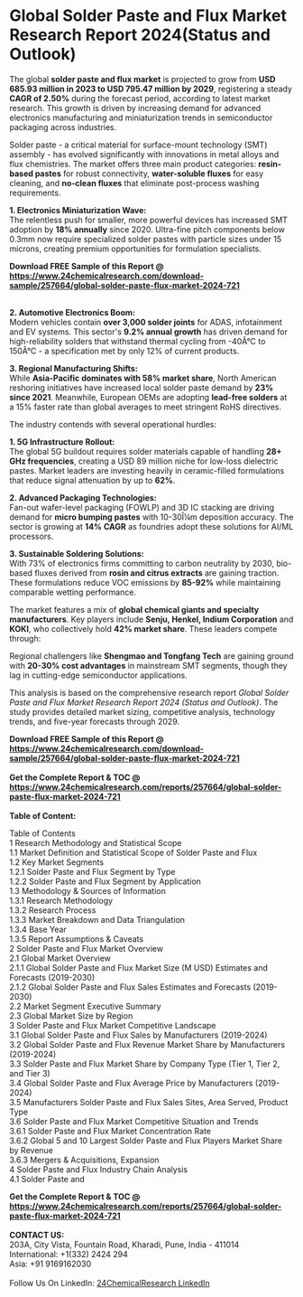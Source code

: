 <h1>Global Solder Paste and Flux Market Research Report 2024(Status and Outlook)</h1><p>The global <strong>solder paste and flux market</strong> is projected to grow from <strong>USD 685.93 million in 2023 to USD 795.47 million by 2029</strong>, registering a steady <strong>CAGR of 2.50%</strong> during the forecast period, according to latest market research. This growth is driven by increasing demand for advanced electronics manufacturing and miniaturization trends in semiconductor packaging across industries.</p><p>Solder paste - a critical material for surface-mount technology (SMT) assembly - has evolved significantly with innovations in metal alloys and flux chemistries. The market offers three main product categories: <strong>resin-based pastes</strong> for robust connectivity, <strong>water-soluble fluxes</strong> for easy cleaning, and <strong>no-clean fluxes</strong> that eliminate post-process washing requirements.</p><p><strong>1. Electronics Miniaturization Wave:</strong><br>
The relentless push for smaller, more powerful devices has increased SMT adoption by <strong>18% annually</strong> since 2020. Ultra-fine pitch components below 0.3mm now require specialized solder pastes with particle sizes under 15 microns, creating premium opportunities for formulation specialists.</p><div><b>Download FREE Sample of this Report @ 
            <a href="https://www.24chemicalresearch.com/download-sample/257664/global-solder-paste-flux-market-2024-721">
            https://www.24chemicalresearch.com/download-sample/257664/global-solder-paste-flux-market-2024-721</a></b></div><br><p><strong>2. Automotive Electronics Boom:</strong><br>
Modern vehicles contain <strong>over 3,000 solder joints</strong> for ADAS, infotainment and EV systems. This sector's <strong>9.2% annual growth</strong> has driven demand for high-reliability solders that withstand thermal cycling from -40Â°C to 150Â°C - a specification met by only 12% of current products.</p><p><strong>3. Regional Manufacturing Shifts:</strong><br>
While <strong>Asia-Pacific dominates with 58% market share</strong>, North American reshoring initiatives have increased local solder paste demand by <strong>23% since 2021</strong>. Meanwhile, European OEMs are adopting <strong>lead-free solders</strong> at a 15% faster rate than global averages to meet stringent RoHS directives.</p><p>The industry contends with several operational hurdles:</p><p><strong>1. 5G Infrastructure Rollout:</strong><br>
The global 5G buildout requires solder materials capable of handling <strong>28+ GHz frequencies</strong>, creating a USD 89 million niche for low-loss dielectric pastes. Market leaders are investing heavily in ceramic-filled formulations that reduce signal attenuation by up to <strong>62%</strong>.</p><p><strong>2. Advanced Packaging Technologies:</strong><br>
Fan-out wafer-level packaging (FOWLP) and 3D IC stacking are driving demand for <strong>micro bumping pastes</strong> with 10-30Î¼m deposition accuracy. The sector is growing at <strong>14% CAGR</strong> as foundries adopt these solutions for AI/ML processors.</p><p><strong>3. Sustainable Soldering Solutions:</strong><br>
With 73% of electronics firms committing to carbon neutrality by 2030, bio-based fluxes derived from <strong>rosin and citrus extracts</strong> are gaining traction. These formulations reduce VOC emissions by <strong>85-92%</strong> while maintaining comparable wetting performance.</p><p>The market features a mix of <strong>global chemical giants and specialty manufacturers</strong>. Key players include <strong>Senju, Henkel, Indium Corporation</strong> and <strong>KOKI</strong>, who collectively hold <strong>42% market share</strong>. These leaders compete through:</p><p>Regional challengers like <strong>Shengmao and Tongfang Tech</strong> are gaining ground with <strong>20-30% cost advantages</strong> in mainstream SMT segments, though they lag in cutting-edge semiconductor applications.</p><p>This analysis is based on the comprehensive research report <em>Global Solder Paste and Flux Market Research Report 2024 (Status and Outlook)</em>. The study provides detailed market sizing, competitive analysis, technology trends, and five-year forecasts through 2029.</p><div><b>Download FREE Sample of this Report @ 
            <a href="https://www.24chemicalresearch.com/download-sample/257664/global-solder-paste-flux-market-2024-721">
            https://www.24chemicalresearch.com/download-sample/257664/global-solder-paste-flux-market-2024-721</a></b></div><br><div><b>Get the Complete Report & TOC @ 
            <a href="https://www.24chemicalresearch.com/reports/257664/global-solder-paste-flux-market-2024-721">
            https://www.24chemicalresearch.com/reports/257664/global-solder-paste-flux-market-2024-721</a></b></div><br>
            <b>Table of Content:</b><p>Table of Contents<br />
1 Research Methodology and Statistical Scope<br />
1.1 Market Definition and Statistical Scope of Solder Paste and Flux<br />
1.2 Key Market Segments<br />
1.2.1 Solder Paste and Flux Segment by Type<br />
1.2.2 Solder Paste and Flux Segment by Application<br />
1.3 Methodology & Sources of Information<br />
1.3.1 Research Methodology<br />
1.3.2 Research Process<br />
1.3.3 Market Breakdown and Data Triangulation<br />
1.3.4 Base Year<br />
1.3.5 Report Assumptions & Caveats<br />
2 Solder Paste and Flux Market Overview<br />
2.1 Global Market Overview<br />
2.1.1 Global Solder Paste and Flux Market Size (M USD) Estimates and Forecasts (2019-2030)<br />
2.1.2 Global Solder Paste and Flux Sales Estimates and Forecasts (2019-2030)<br />
2.2 Market Segment Executive Summary<br />
2.3 Global Market Size by Region<br />
3 Solder Paste and Flux Market Competitive Landscape<br />
3.1 Global Solder Paste and Flux Sales by Manufacturers (2019-2024)<br />
3.2 Global Solder Paste and Flux Revenue Market Share by Manufacturers (2019-2024)<br />
3.3 Solder Paste and Flux Market Share by Company Type (Tier 1, Tier 2, and Tier 3)<br />
3.4 Global Solder Paste and Flux Average Price by Manufacturers (2019-2024)<br />
3.5 Manufacturers Solder Paste and Flux Sales Sites, Area Served, Product Type<br />
3.6 Solder Paste and Flux Market Competitive Situation and Trends<br />
3.6.1 Solder Paste and Flux Market Concentration Rate<br />
3.6.2 Global 5 and 10 Largest Solder Paste and Flux Players Market Share by Revenue<br />
3.6.3 Mergers & Acquisitions, Expansion<br />
4 Solder Paste and Flux Industry Chain Analysis<br />
4.1 Solder Paste and </p><div><b>Get the Complete Report & TOC @ 
            <a href="https://www.24chemicalresearch.com/reports/257664/global-solder-paste-flux-market-2024-721">
            https://www.24chemicalresearch.com/reports/257664/global-solder-paste-flux-market-2024-721</a></b></div><br><b>CONTACT US:</b><br>
            203A, City Vista, Fountain Road, Kharadi, Pune, India - 411014<br>
            International: +1(332) 2424 294<br>
            Asia: +91 9169162030 <br><br>
            Follow Us On LinkedIn: <a href="https://www.linkedin.com/company/24chemicalresearch/">24ChemicalResearch LinkedIn</a>